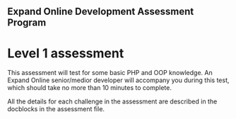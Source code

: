 Expand Online Development Assessment Program
--------------------------------------------

# Level 1 assessment

This assessment will test for some basic PHP and OOP knowledge.
An Expand Online senior/medior developer will accompany you during this test, which should take no more than 10 minutes to complete.

All the details for each challenge in the assessment are described in the docblocks in the assessment file.
